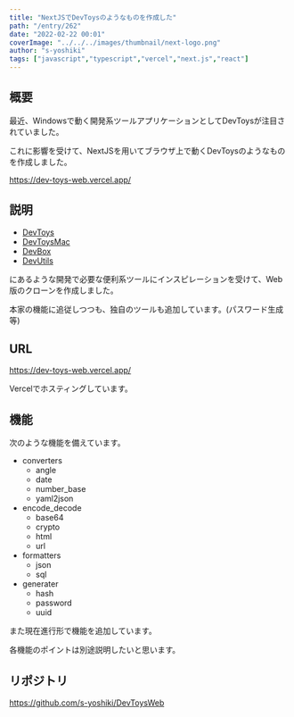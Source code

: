 ```yaml
---
title: "NextJSでDevToysのようなものを作成した"
path: "/entry/262"
date: "2022-02-22 00:01"
coverImage: "../../../images/thumbnail/next-logo.png"
author: "s-yoshiki"
tags: ["javascript","typescript","vercel","next.js","react"]
---
```


## 概要

最近、Windowsで動く開発系ツールアプリケーションとしてDevToysが注目されていました。

これに影響を受けて、NextJSを用いてブラウザ上で動くDevToysのようなものを作成しました。

https://dev-toys-web.vercel.app/

## 説明

- [DevToys](https://github.com/veler/DevToys)
- [DevToysMac](https://github.com/ObuchiYuki/DevToysMac)
- [DevBox](https://www.dev-box.app/)
- [DevUtils](https://devutils.app/)

にあるような開発で必要な便利系ツールにインスピレーションを受けて、Web版のクローンを作成しました。

本家の機能に追従しつつも、独自のツールも追加しています。(パスワード生成等)

## URL

https://dev-toys-web.vercel.app/

Vercelでホスティングしています。

## 機能

次のような機能を備えています。

- converters
  - angle
  - date
  - number_base
  - yaml2json
- encode_decode
  - base64
  - crypto
  - html
  - url
- formatters
  - json
  - sql
- generater
  - hash
  - password
  - uuid

また現在進行形で機能を追加しています。

各機能のポイントは別途説明したいと思います。

## リポジトリ

https://github.com/s-yoshiki/DevToysWeb

